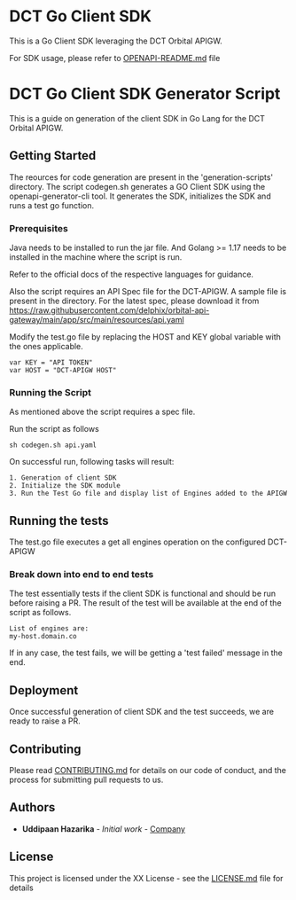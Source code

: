 # DCT Go Client SDK

This is a Go Client SDK leveraging the DCT Orbital APIGW.

For SDK usage, please refer to [OPENAPI-README.md](OPENAPI-README.md) file

# DCT Go Client SDK Generator Script

This is a guide on generation of the client SDK in Go Lang for the DCT Orbital APIGW.

## Getting Started

The reources for code generation are present in the 'generation-scripts' directory.
The script codegen.sh generates a GO Client SDK using the openapi-generator-cli tool. It generates the SDK, initializes the SDK and runs a test go function.

### Prerequisites

Java needs to be installed to run the jar file. And Golang >= 1.17 needs to be installed in the machine where the script is run.

Refer to the official docs of the respective languages for guidance.

Also the script requires an API Spec file for the DCT-APIGW. A sample file is present in the directory. For the latest spec, please download it from https://raw.githubusercontent.com/delphix/orbital-api-gateway/main/app/src/main/resources/api.yaml

Modify the test.go file by replacing the HOST and KEY global variable with the ones applicable.

```
var KEY = "API TOKEN"
var HOST = "DCT-APIGW HOST"
```

### Running the Script

As mentioned above the script requires a spec file.

Run the script as follows

```
sh codegen.sh api.yaml
```

On successful run, following tasks will result:

```
1. Generation of client SDK
2. Initialize the SDK module
3. Run the Test Go file and display list of Engines added to the APIGW
```

## Running the tests

The test.go file executes a get all engines operation on the configured DCT-APIGW

### Break down into end to end tests

The test essentially tests if the client SDK is functional and should be run before raising a PR.
The result of the test will be available at the end of the script as follows.

```
List of engines are:
my-host.domain.co
```

If in any case, the test fails, we will be getting a 'test failed' message in the end.

## Deployment

Once successful generation of client SDK and the test succeeds, we are ready to raise a PR.

## Contributing

Please read [CONTRIBUTING.md](https://github.com/delphix/.github/blob/master/CONTRIBUTING.md) for details on our code of conduct, and the process for submitting pull requests to us.

## Authors

- **Uddipaan Hazarika** - _Initial work_ - [Company](https://github.com/delphix/)

## License

This project is licensed under the XX License - see the [LICENSE.md](LICENSE.md) file for details
